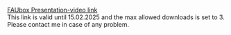 [FAUbox Presentation-video link](https://faubox.rrze.uni-erlangen.de/getlink/fixWXoVHiGCMW7Y2HGByn/presentation-video.mp4)  
This link is valid until 15.02.2025 and the max allowed downloads is set to 3.  
Please contact me in case of any problem.
